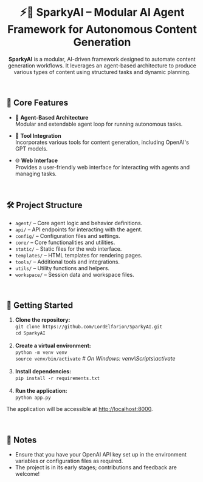 <h1 align="center">⚡🤖 SparkyAI – Modular AI Agent Framework for Autonomous Content Generation</h1>

<p align="center">
  <strong>SparkyAI</strong> is a modular, AI-driven framework designed to automate content generation workflows. It leverages an agent-based architecture to produce various types of content using structured tasks and dynamic planning.
</p>

<br>

<h2>🧠 Core Features</h2>

- 🔁 <strong>Agent-Based Architecture</strong><br>
  Modular and extendable agent loop for running autonomous tasks.

- 🧩 <strong>Tool Integration</strong><br>
  Incorporates various tools for content generation, including OpenAI's GPT models.

- 🌐 <strong>Web Interface</strong><br>
  Provides a user-friendly web interface for interacting with agents and managing tasks.

<br>

<h2>🛠️ Project Structure</h2>

- <code>agent/</code> – Core agent logic and behavior definitions.<br>
- <code>api/</code> – API endpoints for interacting with the agent.<br>
- <code>config/</code> – Configuration files and settings.<br>
- <code>core/</code> – Core functionalities and utilities.<br>
- <code>static/</code> – Static files for the web interface.<br>
- <code>templates/</code> – HTML templates for rendering pages.<br>
- <code>tools/</code> – Additional tools and integrations.<br>
- <code>utils/</code> – Utility functions and helpers.<br>
- <code>workspace/</code> – Session data and workspace files.<br>

<br>

<h2>🚀 Getting Started</h2>

<ol>
  <li><strong>Clone the repository:</strong><br>
    <code>git clone https://github.com/LordElfarion/SparkyAI.git</code><br>
    <code>cd SparkyAI</code>
  </li>
  <br>
  <li><strong>Create a virtual environment:</strong><br>
    <code>python -m venv venv</code><br>
    <code>source venv/bin/activate</code>  <em># On Windows: venv\Scripts\activate</em>
  </li>
  <br>
  <li><strong>Install dependencies:</strong><br>
    <code>pip install -r requirements.txt</code>
  </li>
  <br>
  <li><strong>Run the application:</strong><br>
    <code>python app.py</code>
  </li>
</ol>

<p>The application will be accessible at <a href="http://localhost:8000">http://localhost:8000</a>.</p>

<br>

<h2>📌 Notes</h2>

- Ensure that you have your OpenAI API key set up in the environment variables or configuration files as required.<br>
- The project is in its early stages; contributions and feedback are welcome!
